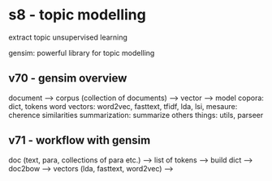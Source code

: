 # s8 - topic modelling
extract topic
unsupervised learning

gensim: powerful library for topic modelling

## v70 - gensim overview
document --> corpus (collection of documents) --> vector --> model
copora: dict, tokens
word vectors: word2vec, fasttext, tfidf, lda, lsi,
mesaure: cherence
similarities
summarization: summarize
others things: utils, parseer

## v71 -  workflow with gensim
doc (text, para, collections of para etc.) --> list of tokens --> build dict --> doc2bow --> vectors (lda, fasttext, word2vec) --> 